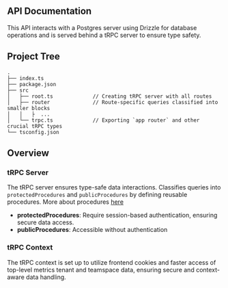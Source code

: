 ## API Documentation

This API interacts with a Postgres server using Drizzle for database operations and is served behind a tRPC server to ensure type safety.

## Project Tree

```
.
├── index.ts
├── package.json
├── src
│   ├── root.ts             // Creating tRPC server with all routes
│   ├── router              // Route-specific queries classified into smaller blocks
│   │   ├  ...
│   └── trpc.ts             // Exporting `app router` and other crucial tRPC types
└── tsconfig.json
```

## Overview

### tRPC Server

The tRPC server ensures type-safe data interactions. Classifies queries into `protectedProcedures` and `publicProcedures` by defining reusable procedures. More about procedures [here](https://trpc.io/docs/server/procedures)

- **protectedProcedures**: Require session-based authentication, ensuring secure data access.
- **publicProcedures**: Accessible without authentication

### tRPC Context

The tRPC context is set up to utilize frontend cookies and faster access of top-level metrics tenant and teamspace data, ensuring secure and context-aware data handling.

